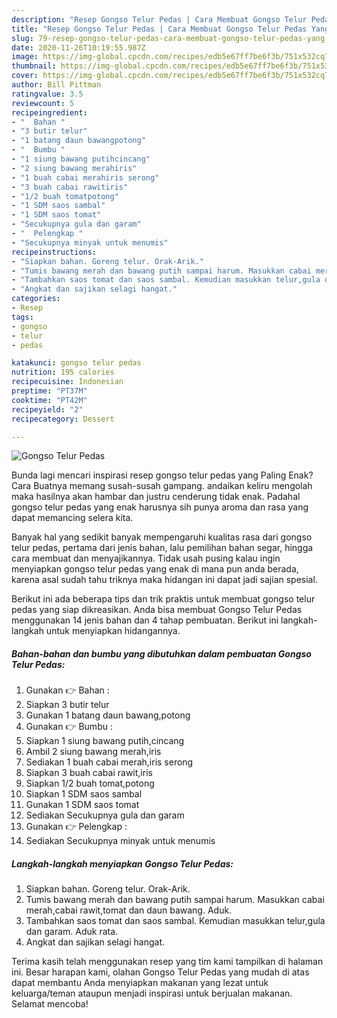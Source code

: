 ```yaml
---
description: "Resep Gongso Telur Pedas | Cara Membuat Gongso Telur Pedas Yang Lezat"
title: "Resep Gongso Telur Pedas | Cara Membuat Gongso Telur Pedas Yang Lezat"
slug: 79-resep-gongso-telur-pedas-cara-membuat-gongso-telur-pedas-yang-lezat
date: 2020-11-26T10:19:55.987Z
image: https://img-global.cpcdn.com/recipes/edb5e67ff7be6f3b/751x532cq70/gongso-telur-pedas-foto-resep-utama.jpg
thumbnail: https://img-global.cpcdn.com/recipes/edb5e67ff7be6f3b/751x532cq70/gongso-telur-pedas-foto-resep-utama.jpg
cover: https://img-global.cpcdn.com/recipes/edb5e67ff7be6f3b/751x532cq70/gongso-telur-pedas-foto-resep-utama.jpg
author: Bill Pittman
ratingvalue: 3.5
reviewcount: 5
recipeingredient:
- "  Bahan "
- "3 butir telur"
- "1 batang daun bawangpotong"
- "  Bumbu "
- "1 siung bawang putihcincang"
- "2 siung bawang merahiris"
- "1 buah cabai merahiris serong"
- "3 buah cabai rawitiris"
- "1/2 buah tomatpotong"
- "1 SDM saos sambal"
- "1 SDM saos tomat"
- "Secukupnya gula dan garam"
- "  Pelengkap "
- "Secukupnya minyak untuk menumis"
recipeinstructions:
- "Siapkan bahan. Goreng telur. Orak-Arik."
- "Tumis bawang merah dan bawang putih sampai harum. Masukkan cabai merah,cabai rawit,tomat dan daun bawang. Aduk."
- "Tambahkan saos tomat dan saos sambal. Kemudian masukkan telur,gula dan garam. Aduk rata."
- "Angkat dan sajikan selagi hangat."
categories:
- Resep
tags:
- gongso
- telur
- pedas

katakunci: gongso telur pedas 
nutrition: 195 calories
recipecuisine: Indonesian
preptime: "PT37M"
cooktime: "PT42M"
recipeyield: "2"
recipecategory: Dessert

---
```



![Gongso Telur Pedas](https://img-global.cpcdn.com/recipes/edb5e67ff7be6f3b/751x532cq70/gongso-telur-pedas-foto-resep-utama.jpg)

Bunda lagi mencari inspirasi resep gongso telur pedas yang Paling Enak? Cara Buatnya memang susah-susah gampang. andaikan keliru mengolah maka hasilnya akan hambar dan justru cenderung tidak enak. Padahal gongso telur pedas yang enak harusnya sih punya aroma dan rasa yang dapat memancing selera kita.

Banyak hal yang sedikit banyak mempengaruhi kualitas rasa dari gongso telur pedas, pertama dari jenis bahan, lalu pemilihan bahan segar, hingga cara membuat dan menyajikannya. Tidak usah pusing kalau ingin menyiapkan gongso telur pedas yang enak di mana pun anda berada, karena asal sudah tahu triknya maka hidangan ini dapat jadi sajian spesial.




Berikut ini ada beberapa tips dan trik praktis untuk membuat gongso telur pedas yang siap dikreasikan. Anda bisa membuat Gongso Telur Pedas menggunakan 14 jenis bahan dan 4 tahap pembuatan. Berikut ini langkah-langkah untuk menyiapkan hidangannya.

<!--inarticleads1-->

##### Bahan-bahan dan bumbu yang dibutuhkan dalam pembuatan Gongso Telur Pedas:

1. Gunakan  👉 Bahan :
1. Siapkan 3 butir telur
1. Gunakan 1 batang daun bawang,potong
1. Gunakan  👉 Bumbu :
1. Siapkan 1 siung bawang putih,cincang
1. Ambil 2 siung bawang merah,iris
1. Sediakan 1 buah cabai merah,iris serong
1. Siapkan 3 buah cabai rawit,iris
1. Siapkan 1/2 buah tomat,potong
1. Siapkan 1 SDM saos sambal
1. Gunakan 1 SDM saos tomat
1. Sediakan Secukupnya gula dan garam
1. Gunakan  👉 Pelengkap :
1. Sediakan Secukupnya minyak untuk menumis




<!--inarticleads2-->

##### Langkah-langkah menyiapkan Gongso Telur Pedas:

1. Siapkan bahan. Goreng telur. Orak-Arik.
1. Tumis bawang merah dan bawang putih sampai harum. Masukkan cabai merah,cabai rawit,tomat dan daun bawang. Aduk.
1. Tambahkan saos tomat dan saos sambal. Kemudian masukkan telur,gula dan garam. Aduk rata.
1. Angkat dan sajikan selagi hangat.




Terima kasih telah menggunakan resep yang tim kami tampilkan di halaman ini. Besar harapan kami, olahan Gongso Telur Pedas yang mudah di atas dapat membantu Anda menyiapkan makanan yang lezat untuk keluarga/teman ataupun menjadi inspirasi untuk berjualan makanan. Selamat mencoba!

